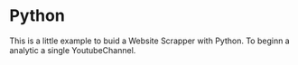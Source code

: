 # Python
This is a little example to buid a Website Scrapper with Python. To beginn a analytic a single YoutubeChannel. 
